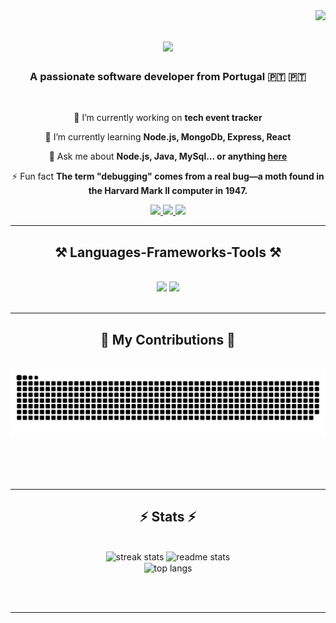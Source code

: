 <img align="right" src="https://visitor-badge.laobi.icu/badge?page_id=CatP987.CatP98" />

<h1 align="center">
    <img src="https://readme-typing-svg.herokuapp.com/?font=Righteous&size=35&center=true&vCenter=true&width=500&height=70&duration=4900&color=F72EDB&lines=Hello+World+👋+!;+I'm+Catarina+Pestana!;" />
</h1>

<h3 align="center">A passionate software developer from Portugal 🇵🇹 🇵🇹 </h3>

<br/>

<div align="center">

 🔭 I’m currently working on **tech event tracker**

 🌱 I’m currently learning **Node.js, MongoDb, Express, React**

💬 Ask me about **Node.js, Java, MySql... or anything [here](https://github.com/CatP98/CatP98/pulls)**

⚡ Fun fact **The term "debugging" comes from a real bug—a moth found in the Harvard Mark II computer in 1947.**

 </div>
 
<div align="center"> 
  <a href="mailto:catarinampestana@ua.pt">
    <img src="https://img.shields.io/badge/Microsoft_Outlook-6D4AFF?style=for-the-badge&logo=microsoft-outlook&logoColor=white" />
  </a>
  <a href="https://linkedin.com/in/catarina-pestana" target="_blank">
    <img src="https://img.shields.io/badge/LinkedIn-0077B5?style=for-the-badge&logo=linkedin&logoColor=white" target="_blank" />
  </a>
  <a href="https://catp98.github.io/Portfolio/" target="_blank">
     <img src="https://img.shields.io/badge/Portfolio-255E63?style=for-the-badge&logo=About.me&logoColor=white" target="_blank" /> <!-- sqlite, safari, google-chrome are other good icon options -->
  </a>
</div>

 <hr/>
 
<h2 align="center">⚒️ Languages-Frameworks-Tools ⚒️</h2>
<br/>
<div align="center">
    <img src="https://skillicons.dev/icons?i=html,css,javascript,java,spring,mysql" />
    <img src="https://skillicons.dev/icons?i=maven,vscode,postgres,react,nodejs,express,mongodb,git,github" /><br>
</div>

<br/>
<hr/>


<div align="center">
  <h2>🐍 My Contributions 🐍</h2>
  <br>
  <img alt="snake eating my contributions" src="https://raw.githubusercontent.com/CatP98/CatP98/output/github-contribution-grid-snake.svg" />
  
  <br/><br/><br/>
</div>

<hr/>

<h2 align="center">⚡ Stats ⚡</h2>
<br>
<div align=center>
  <img width=390 src="https://github-readme-streak-stats-salesp07.vercel.app/?user=CatP98&count_private=true&theme=react&border_radius=10" alt="streak stats"/>
  <img width=390 src="https://github-readme-stats-salesp07.vercel.app/api?username=CatP98&count_private=true&show_icons=true&theme=react&rank_icon=github&border_radius=10" alt="readme stats" />
  <br/>
  <img width=325 align="center" src="https://github-readme-stats-salesp07.vercel.app/api/top-langs/?username=CatP98&hide=HTML&langs_count=8&layout=compact&theme=react&border_radius=10&size_weight=0.5&count_weight=0.5&exclude_repo=github-readme-stats" alt="top langs" />
</div>

<br/><br/>

<hr/>

<br/>



<br/>
